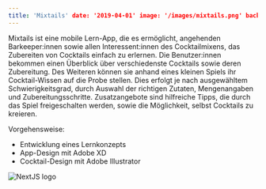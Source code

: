 ```yaml
---
title: 'Mixtails' date: '2019-04-01' image: '/images/mixtails.png' background: 'project_orange' category: 'UI/UX'
---
```


Mixtails ist eine mobile Lern-App, die es ermöglicht, angehenden Barkeeper:innen sowie allen Interessent:innen des
Cocktailmixens, das Zubereiten von Cocktails einfach zu erlernen. Die Benutzer:innen bekommen einen Überblick über
verschiedenste Cocktails sowie deren Zubereitung. Des Weiteren können sie anhand eines kleinen Spiels ihr
Cocktail-Wissen auf die Probe stellen. Dies erfolgt je nach ausgewähltem Schwierigkeitsgrad, durch Auswahl der richtigen
Zutaten, Mengenangaben und Zubereitungsschritte. Zusatzangebote sind hilfreiche Tipps, die durch das Spiel
freigeschalten werden, sowie die Möglichkeit, selbst Cocktails zu kreieren.

Vorgehensweise:

- Entwicklung eines Lernkonzepts
- App-Design mit Adobe XD
- Cocktail-Design mit Adobe Illustrator

![NextJS logo](/images/mixtails_screens.png "Mixtails")
